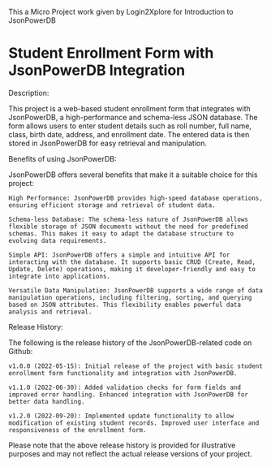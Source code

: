 This a Micro Project work given by Login2Xplore for Introduction to JsonPowerDB

# Student Enrollment Form with JsonPowerDB Integration

Description:

This project is a web-based student enrollment form that integrates with JsonPowerDB, a high-performance and schema-less JSON database. The form allows users to enter student details such as roll number, full name, class, birth date, address, and enrollment date. The entered data is then stored in JsonPowerDB for easy retrieval and manipulation.

Benefits of using JsonPowerDB:

JsonPowerDB offers several benefits that make it a suitable choice for this project:

    High Performance: JsonPowerDB provides high-speed database operations, ensuring efficient storage and retrieval of student data.

    Schema-less Database: The schema-less nature of JsonPowerDB allows flexible storage of JSON documents without the need for predefined schemas. This makes it easy to adapt the database structure to evolving data requirements.

    Simple API: JsonPowerDB offers a simple and intuitive API for interacting with the database. It supports basic CRUD (Create, Read, Update, Delete) operations, making it developer-friendly and easy to integrate into applications.

    Versatile Data Manipulation: JsonPowerDB supports a wide range of data manipulation operations, including filtering, sorting, and querying based on JSON attributes. This flexibility enables powerful data analysis and retrieval.

Release History:

The following is the release history of the JsonPowerDB-related code on Github:

    v1.0.0 (2022-05-15): Initial release of the project with basic student enrollment form functionality and integration with JsonPowerDB.

    v1.1.0 (2022-06-30): Added validation checks for form fields and improved error handling. Enhanced integration with JsonPowerDB for better data handling.

    v1.2.0 (2022-09-20): Implemented update functionality to allow modification of existing student records. Improved user interface and responsiveness of the enrollment form.

Please note that the above release history is provided for illustrative purposes and may not reflect the actual release versions of your project.
